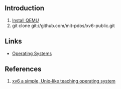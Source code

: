 ## Introduction

1. [Install QEMU](/docs/CS/OS/qemu.md)
2. git clone git://github.com/mit-pdos/xv6-public.git 



## Links

- [Operating Systems](/docs/CS/OS/OS.md)


## References

1. [xv6 a simple, Unix-like teaching operating system](https://pdos.csail.mit.edu/6.828/2018/xv6/book-rev11.pdf)